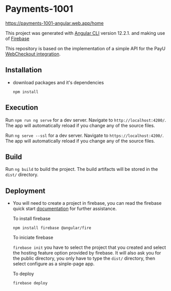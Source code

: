 # Payments-1001

https://payments-1001-angular.web.app/home

This project was generated with [Angular CLI](https://github.com/angular/angular-cli) version 12.2.1. and making use of [Firebase](https://firebase.google.com/)

This repository is based on the implementation of a simple API for the PayU [WebCheckout integration](http://developers.payulatam.com/latam/en/docs/integrations/webcheckout-integration.html).

## Installation

- download packages and it's dependencies

    `npm install`

## Execution

Run `npm run ng serve` for a dev server. Navigate to `http://localhost:4200/`. The app will automatically reload if you change any of the source files.

Run `ng serve --ssl` for a dev server. Navigate to `https://localhost:4200/`. The app will automatically reload if you change any of the source files.

## Build

Run `ng build` to build the project. The build artifacts will be stored in the `dist/` directory.

## Deployment

- You will need to create a project in firebase, you can read the firebase quick start [documentation](https://firebase.google.com/docs/hosting/quickstart) for further assistance.

    To install firebase

    `npm install firebase @angular/fire`

    To iniciate firebase

    `firebase init` you have to select the project that you created and select the hosting feature option provided by firebase. It will also ask you for the public directory, you only have to type the `dist/` directory, then select configure as a sinple-page app.

    To deploy

    `firebase deploy`
